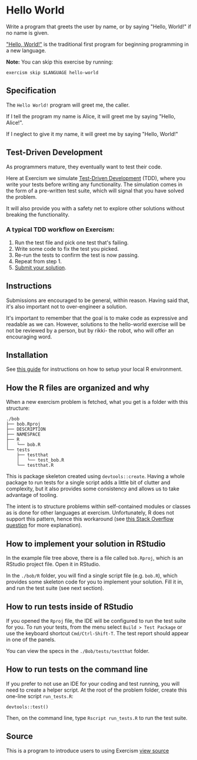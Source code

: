 # Hello World

Write a program that greets the user by name, or by saying "Hello, World!" if no name is given.

["Hello, World!"](http://en.wikipedia.org/wiki/%22Hello,_world!%22_program) is the traditional first program for beginning programming in a new language.

**Note:** You can skip this exercise by running:

    exercism skip $LANGUAGE hello-world

## Specification

The `Hello World!` program will greet me, the caller.

If I tell the program my name is Alice, it will greet me by saying "Hello, Alice!".

If I neglect to give it my name, it will greet me by saying "Hello, World!"

## Test-Driven Development

As programmers mature, they eventually want to test their code.

Here at Exercism we simulate [Test-Driven Development](http://en.wikipedia.org/wiki/Test-driven_development) (TDD), where you write your tests before writing any functionality. The simulation comes in the form of a pre-written test suite, which will signal that you have solved the problem.

It will also provide you with a safety net to explore other solutions without breaking the functionality.

### A typical TDD workflow on Exercism:

1. Run the test file and pick one test that's failing.
2. Write some code to fix the test you picked.
3. Re-run the tests to confirm the test is now passing.
4. Repeat from step 1.
5. [Submit your solution](http://help.exercism.io/submitting-exercises.html).

## Instructions

Submissions are encouraged to be general, within reason. Having said that, it's also important not to over-engineer a solution.

It's important to remember that the goal is to make code as expressive and readable as we can. However, solutions to the hello-world exercise will be not be reviewed by a person, but by rikki- the robot, who will offer an encouraging word.

## Installation
See [this guide](https://github.com/exercism/xr/blob/master/docs/INSTALLATION.md) for instructions on how to setup your local R environment.

## How the R files are organized and why
When a new exercism problem is fetched, what you get is a folder with this structure:

```
./bob
├── bob.Rproj
├── DESCRIPTION
├── NAMESPACE
├── R
│   └── bob.R
└── tests
    ├── testthat
    │   └── test_bob.R
    └── testthat.R
```

This is package skeleton created using `devtools::create`. Having a whole package to run tests for a single script adds a little bit of clutter and complexity, but it also provides some consistency and allows us to take advantage of tooling.

The intent is to structure problems within self-contained modules or classes as is done for other languages at exercism. Unfortunately, R does not support this pattern, hence this workaround (see [this Stack Overflow question](https://stackoverflow.com/questions/15789036/namespaces-without-packages) for more explanation).

## How to implement your solution in RStudio
In the example file tree above, there is a file called `bob.Rproj`, which is an RStudio project file. Open it in RStudio.

In the `./bob/R` folder, you will find a single script file (e.g. `bob.R`), which provides some skeleton code for you to implement your solution. Fill it in, and run the test suite (see next section).

## How to run tests inside of RStudio
If you opened the `Rproj` file, the IDE will be configured to run the test suite for you. To run your tests, from the menu select `Build > Test Package` or use the keyboard shortcut `Cmd/Ctrl-Shift-T`. The test report should appear in one of the panels.

You can view the specs in the `./Bob/tests/testthat` folder.

## How to run tests on the command line
If you prefer to not use an IDE for your coding and test running, you will need to create a helper script. At the root of the problem folder, create this one-line script `run_tests.R`:

```
devtools::test()
```

Then, on the command line, type `Rscript run_tests.R` to run the test suite.

## Source

This is a program to introduce users to using Exercism [view source](http://en.wikipedia.org/wiki/%22Hello,_world!%22_program)
